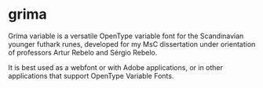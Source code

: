 # grima

Gríma variable is a versatile OpenType variable font for the Scandinavian younger futhark runes, developed for my MsC dissertation under orientation of professors Artur Rebelo and Sérgio Rebelo.

It is best used as a webfont or with Adobe applications, or in other applications that support OpenType Variable Fonts.
